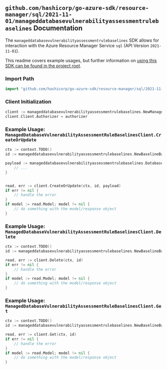
## `github.com/hashicorp/go-azure-sdk/resource-manager/sql/2021-11-01/manageddatabasevulnerabilityassessmentrulebaselines` Documentation

The `manageddatabasevulnerabilityassessmentrulebaselines` SDK allows for interaction with the Azure Resource Manager Service `sql` (API Version `2021-11-01`).

This readme covers example usages, but further information on [using this SDK can be found in the project root](https://github.com/hashicorp/go-azure-sdk/tree/main/docs).

### Import Path

```go
import "github.com/hashicorp/go-azure-sdk/resource-manager/sql/2021-11-01/manageddatabasevulnerabilityassessmentrulebaselines"
```


### Client Initialization

```go
client := manageddatabasevulnerabilityassessmentrulebaselines.NewManagedDatabaseVulnerabilityAssessmentRuleBaselinesClientWithBaseURI("https://management.azure.com")
client.Client.Authorizer = authorizer
```


### Example Usage: `ManagedDatabaseVulnerabilityAssessmentRuleBaselinesClient.CreateOrUpdate`

```go
ctx := context.TODO()
id := manageddatabasevulnerabilityassessmentrulebaselines.NewBaselineBaselineID("12345678-1234-9876-4563-123456789012", "example-resource-group", "managedInstanceValue", "databaseValue", "ruleIdValue", "default")

payload := manageddatabasevulnerabilityassessmentrulebaselines.DatabaseVulnerabilityAssessmentRuleBaseline{
	// ...
}


read, err := client.CreateOrUpdate(ctx, id, payload)
if err != nil {
	// handle the error
}
if model := read.Model; model != nil {
	// do something with the model/response object
}
```


### Example Usage: `ManagedDatabaseVulnerabilityAssessmentRuleBaselinesClient.Delete`

```go
ctx := context.TODO()
id := manageddatabasevulnerabilityassessmentrulebaselines.NewBaselineBaselineID("12345678-1234-9876-4563-123456789012", "example-resource-group", "managedInstanceValue", "databaseValue", "ruleIdValue", "default")

read, err := client.Delete(ctx, id)
if err != nil {
	// handle the error
}
if model := read.Model; model != nil {
	// do something with the model/response object
}
```


### Example Usage: `ManagedDatabaseVulnerabilityAssessmentRuleBaselinesClient.Get`

```go
ctx := context.TODO()
id := manageddatabasevulnerabilityassessmentrulebaselines.NewBaselineBaselineID("12345678-1234-9876-4563-123456789012", "example-resource-group", "managedInstanceValue", "databaseValue", "ruleIdValue", "default")

read, err := client.Get(ctx, id)
if err != nil {
	// handle the error
}
if model := read.Model; model != nil {
	// do something with the model/response object
}
```
